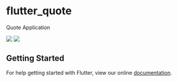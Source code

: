 # flutter_quote

Quote Application
 
![](https://user-images.githubusercontent.com/66023/47967655-704b3e00-e068-11e8-81d7-e9d50ace05c6.png)
![](https://user-images.githubusercontent.com/66023/47967656-704b3e00-e068-11e8-96d1-28628d187d6b.png)

## Getting Started

For help getting started with Flutter, view our online
[documentation](https://flutter.io/).
